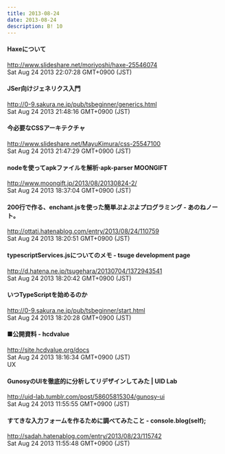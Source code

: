 ```yaml
---
title: 2013-08-24
date: 2013-08-24
description: B! 10
---
```


#### Haxeについて
http://www.slideshare.net/moriyoshi/haxe-25546074<br>
Sat Aug 24 2013 22:07:28 GMT+0900 (JST)<br>


#### JSer向けジェネリクス入門
http://0-9.sakura.ne.jp/pub/tsbeginner/generics.html<br>
Sat Aug 24 2013 21:48:16 GMT+0900 (JST)<br>


#### 今必要なCSSアーキテクチャ
http://www.slideshare.net/MayuKimura/css-25547100<br>
Sat Aug 24 2013 21:47:29 GMT+0900 (JST)<br>


#### nodeを使ってapkファイルを解析·apk-parser MOONGIFT
http://www.moongift.jp/2013/08/20130824-2/<br>
Sat Aug 24 2013 18:37:04 GMT+0900 (JST)<br>


#### 200行で作る、enchant.jsを使った簡単ぷよぷよプログラミング - あのねノート。
http://ottati.hatenablog.com/entry/2013/08/24/110759<br>
Sat Aug 24 2013 18:20:51 GMT+0900 (JST)<br>


#### typescriptServices.jsについてのメモ - tsuge development page
http://d.hatena.ne.jp/tsugehara/20130704/1372943541<br>
Sat Aug 24 2013 18:20:42 GMT+0900 (JST)<br>


#### いつTypeScriptを始めるのか
http://0-9.sakura.ne.jp/pub/tsbeginner/start.html<br>
Sat Aug 24 2013 18:20:28 GMT+0900 (JST)<br>


#### ■公開資料 - hcdvalue
http://site.hcdvalue.org/docs<br>
Sat Aug 24 2013 18:16:34 GMT+0900 (JST)<br>
UX


#### GunosyのUIを徹底的に分析してリデザインしてみた | UID Lab
http://uid-lab.tumblr.com/post/58605815304/gunosy-ui<br>
Sat Aug 24 2013 11:55:55 GMT+0900 (JST)<br>


#### すてきな入力フォームを作るために調べてみたこと - console.blog(self);
http://sadah.hatenablog.com/entry/2013/08/23/115742<br>
Sat Aug 24 2013 11:55:48 GMT+0900 (JST)<br>



